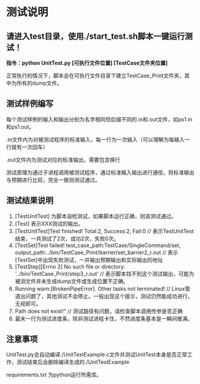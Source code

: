 # 测试说明

## 请进入test目录，使用./start_test.sh脚本一键运行测试！

**指令：python UnitTest.py [可执行文件位置] [TestCase文件夹位置]**

正常执行的情况下，脚本会在可执行文件目录下建立TestCase_Print文件夹，其中为所有的dump文件。

## 测试样例编写

每个测试样例的输入和输出分别为名字相同但后缀不同的.in和.out文件，如ps1.in和ps1.out。

.in文件内为对被测试程序的标准输入，每一行为一次输入（可以理解为每输入一行就有一次回车）

.out文件内为测试对应的标准输出，需要包含换行

测试原理为通过子进程调用被测试程序，通过标准输入输出进行通信，将标准输出与预期进行比较，完全一致则测试通过。

## 测试结果说明

1. [TestUnitTest] 为脚本自检测试，如果脚本运行正确，则该测试通过。
2. [Test<XXX>] 表示XXX测试的输出。
3. [TestUnitTest]Test finished! Total:2, Success:2, Fail:0  // 表示TestUnitTest结束，一共测试了2次，成功2次，失败0次。
4. [TestSet]Test failed! test_case_path:TestCase/SingleCommand/set, output_path:../bin/TestCase_Print/barrier/set_barrier2_r.out // 表示[TestSet]中出现失败测试，一并输出预期输出和实际输出的地址
5. [TestStep][Errno 2] No such file or directory: '../bin/TestCase_Print/step3_r.out' // 表示脚本找不到这个测试输出，可能为被测文件并未生成dump文件或生成位置不正确。
6. Running warn:[BrokenPipeError]. Other tasks not terminated! // Linux管道出问题了，其他测试不会停止。一般出现这个提示，测试仍然能成功进行，无视即可。
7. Path does not exist!" // 测试路径有问题，请检查脚本调用传参是否正确
8. 最末一行为测试进度条，除非测试进程卡住，不然进度条基本是一瞬间推满。

## 注意事项

UnitTest.py会自动编译./UnitTestExample.c文件并测试UnitTest本身是否正常工作，测试结束后会删除编译生成的./UnitTestExample

requirements.txt 为python运行所需库。